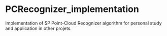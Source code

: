 # PCRecognizer_implementation
Implementation of $P Point-Cloud Recognizer algorithm for personal study and application in other projets.
